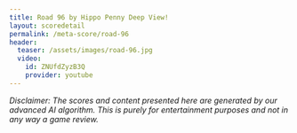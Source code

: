 ```yaml
---
title: Road 96 by Hippo Penny Deep View!
layout: scoredetail
permalink: /meta-score/road-96
header:
  teaser: /assets/images/road-96.jpg
  video:
    id: ZNUfdZyzB3Q
    provider: youtube
---
```

*Disclaimer: The scores and content presented here are generated by our advanced AI algorithm. This is purely for entertainment purposes and not in any way a game review.*
